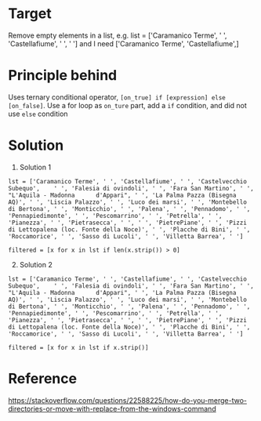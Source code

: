 # Target
Remove empty elements in a list, e.g. list = ['Caramanico Terme', ' ', 'Castellafiume', ' ', ' '] and I need ['Caramanico Terme', 'Castellafiume',]

# Principle behind
Uses ternary conditional operator, `[on_true] if [expression] else [on_false]`. Use a for loop as `on_ture` part, add a `if` condition, and did not use `else` condition

# Solution
1. Solution 1
```
lst = ['Caramanico Terme', ' ', 'Castellafiume', ' ', 'Castelvecchio Subequo',    ' ', 'Falesia di ovindoli', ' ', 'Fara San Martino', ' ', "L'Aquila - Madonna      d'Appari", ' ', 'La Palma Pazza (Bisegna AQ)', ' ', 'Liscia Palazzo', ' ', 'Luco dei marsi', ' ', 'Montebello di Bertona', ' ', 'Monticchio', ' ', 'Palena', ' ', 'Pennadomo', ' ', 'Pennapiedimonte', ' ', 'Pescomarrino', ' ', 'Petrella', ' ', 'Pianezza', ' ', 'Pietrasecca', ' ', ' ', 'PietrePiane', ' ', 'Pizzi di Lettopalena (loc. Fonte della Noce)', ' ', 'Placche di Bini', ' ', 'Roccamorice', ' ', 'Sasso di Lucoli', ' ', 'Villetta Barrea', ' ']

filtered = [x for x in lst if len(x.strip()) > 0]
```
2. Solution 2
```
lst = ['Caramanico Terme', ' ', 'Castellafiume', ' ', 'Castelvecchio Subequo',    ' ', 'Falesia di ovindoli', ' ', 'Fara San Martino', ' ', "L'Aquila - Madonna      d'Appari", ' ', 'La Palma Pazza (Bisegna AQ)', ' ', 'Liscia Palazzo', ' ', 'Luco dei marsi', ' ', 'Montebello di Bertona', ' ', 'Monticchio', ' ', 'Palena', ' ', 'Pennadomo', ' ', 'Pennapiedimonte', ' ', 'Pescomarrino', ' ', 'Petrella', ' ', 'Pianezza', ' ', 'Pietrasecca', ' ', ' ', 'PietrePiane', ' ', 'Pizzi di Lettopalena (loc. Fonte della Noce)', ' ', 'Placche di Bini', ' ', 'Roccamorice', ' ', 'Sasso di Lucoli', ' ', 'Villetta Barrea', ' ']

filtered = [x for x in lst if x.strip()]
```
# Reference
https://stackoverflow.com/questions/22588225/how-do-you-merge-two-directories-or-move-with-replace-from-the-windows-command